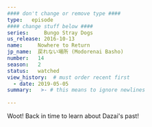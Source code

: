 ```yaml
---
#### don't change or remove type ####
type:   episode
#### change stuff below ####
series:     Bungo Stray Dogs
us_release: 2016-10-13
name:     Nowhere to Return
jp_name:  戻れない場所 (Modorenai Basho)
number:   14
season:   2
status:   watched
view_history:  # must order recent first
  - date: 2019-05-05
summary:   >- # this means to ignore newlines
  
---
```


Woot! Back in time to learn about Dazai's past!